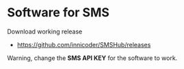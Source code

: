 # Software for SMS

Download working release
- https://github.com/innicoder/SMSHub/releases

Warning, change the **SMS API KEY** for the software to work.
